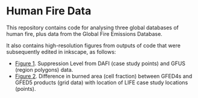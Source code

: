 # Human Fire Data

This repository contains code for analysing three global databases of human fire, plus data from the Global Fire Emissions Database.

It also contains high-resolution figures from outputs of code that were subsequently edited in inkscape, as follows:
- [Figure 1](png/GEO_fig1.png). Suppression Level from DAFI (case study points) and GFUS (region polygons) data. 
- [Figure 2](png/GEO_fig2.png). Difference in burned area (cell fraction) between GFED4s and GFED5 products (grid data) with location of LIFE case study locations (points). 